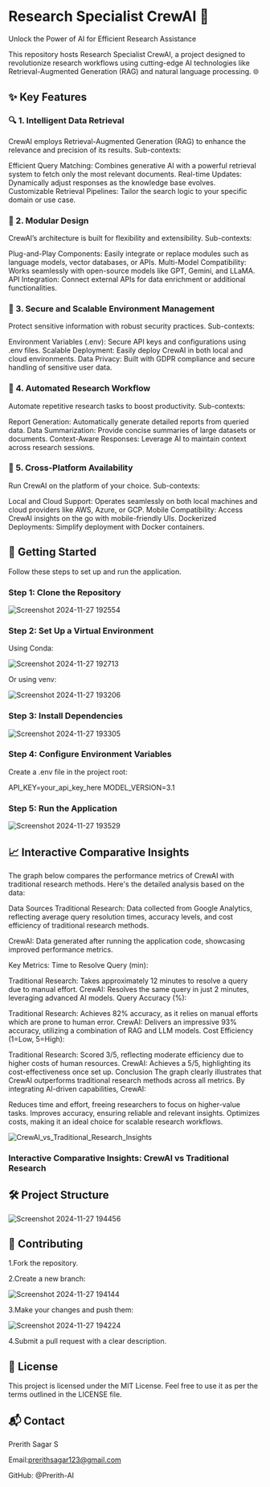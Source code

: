 # Research Specialist CrewAI 🚀
Unlock the Power of AI for Efficient Research Assistance

This repository hosts Research Specialist CrewAI, a project designed to revolutionize research workflows using cutting-edge AI technologies like Retrieval-Augmented Generation (RAG) and natural language processing. 🌐

## ✨ Key Features
### 🔍 1. Intelligent Data Retrieval

CrewAI employs Retrieval-Augmented Generation (RAG) to enhance the relevance and precision of its results.
Sub-contexts:

Efficient Query Matching: Combines generative AI with a powerful retrieval system to fetch only the most relevant documents.
Real-time Updates: Dynamically adjust responses as the knowledge base evolves.
Customizable Retrieval Pipelines: Tailor the search logic to your specific domain or use case.

### 🧩 2. Modular Design
CrewAI’s architecture is built for flexibility and extensibility.
Sub-contexts:

Plug-and-Play Components: Easily integrate or replace modules such as language models, vector databases, or APIs.
Multi-Model Compatibility: Works seamlessly with open-source models like GPT, Gemini, and LLaMA.
API Integration: Connect external APIs for data enrichment or additional functionalities.

### 🔐 3. Secure and Scalable Environment Management
Protect sensitive information with robust security practices.
Sub-contexts:

Environment Variables (.env): Secure API keys and configurations using .env files.
Scalable Deployment: Easily deploy CrewAI in both local and cloud environments.
Data Privacy: Built with GDPR compliance and secure handling of sensitive user data.

### 🤖 4. Automated Research Workflow
Automate repetitive research tasks to boost productivity.
Sub-contexts:

Report Generation: Automatically generate detailed reports from queried data.
Data Summarization: Provide concise summaries of large datasets or documents.
Context-Aware Responses: Leverage AI to maintain context across research sessions.

### 📱 5. Cross-Platform Availability
Run CrewAI on the platform of your choice.
Sub-contexts:

Local and Cloud Support: Operates seamlessly on both local machines and cloud providers like AWS, Azure, or GCP.
Mobile Compatibility: Access CrewAI insights on the go with mobile-friendly UIs.
Dockerized Deployments: Simplify deployment with Docker containers.

## 🚀 Getting Started
Follow these steps to set up and run the application.

### Step 1: Clone the Repository



![Screenshot 2024-11-27 192554](https://github.com/user-attachments/assets/a0f532e2-92c0-4b30-bfee-170e6b3585c7)



### Step 2: Set Up a Virtual Environment
Using Conda:



![Screenshot 2024-11-27 192713](https://github.com/user-attachments/assets/968494e2-5f72-46e5-820f-f900d546e99d)



Or using venv:


![Screenshot 2024-11-27 193206](https://github.com/user-attachments/assets/097e58f6-693a-4b8d-becb-896038cee591)


### Step 3: Install Dependencies


![Screenshot 2024-11-27 193305](https://github.com/user-attachments/assets/1f85ebc7-0e33-43b5-817f-6bf80d69b711)


### Step 4: Configure Environment Variables
Create a .env file in the project root:

API_KEY=your_api_key_here
MODEL_VERSION=3.1


### Step 5: Run the Application


![Screenshot 2024-11-27 193529](https://github.com/user-attachments/assets/fb023789-20de-44b2-a1a3-f6718d2bf43b)

## 📈 Interactive Comparative Insights

The graph below compares the performance metrics of CrewAI with traditional research methods. Here's the detailed analysis based on the data:

Data Sources
Traditional Research:
Data collected from Google Analytics, reflecting average query resolution times, accuracy levels, and cost efficiency of traditional research methods.

CrewAI:
Data generated after running the application code, showcasing improved performance metrics.

Key Metrics:
Time to Resolve Query (min):

Traditional Research: Takes approximately 12 minutes to resolve a query due to manual effort.
CrewAI: Resolves the same query in just 2 minutes, leveraging advanced AI models.
Query Accuracy (%):

Traditional Research: Achieves 82% accuracy, as it relies on manual efforts which are prone to human error.
CrewAI: Delivers an impressive 93% accuracy, utilizing a combination of RAG and LLM models.
Cost Efficiency (1=Low, 5=High):

Traditional Research: Scored 3/5, reflecting moderate efficiency due to higher costs of human resources.
CrewAI: Achieves a 5/5, highlighting its cost-effectiveness once set up.
Conclusion
The graph clearly illustrates that CrewAI outperforms traditional research methods across all metrics. By integrating AI-driven capabilities, CrewAI:

Reduces time and effort, freeing researchers to focus on higher-value tasks.
Improves accuracy, ensuring reliable and relevant insights.
Optimizes costs, making it an ideal choice for scalable research workflows.


![CrewAI_vs_Traditional_Research_Insights](https://github.com/user-attachments/assets/beeee44f-b37f-4aa6-a731-618aba8e6444)

### Interactive Comparative Insights: CrewAI vs Traditional Research


## 🛠️ Project Structure


![Screenshot 2024-11-27 194456](https://github.com/user-attachments/assets/4add668f-f675-48bc-ac8b-503e72e1ed56)



## 🤝 Contributing
1.Fork the repository.

2.Create a new branch:


![Screenshot 2024-11-27 194144](https://github.com/user-attachments/assets/3cf02e6d-dec2-49c0-bd56-dbb107fd5351)


3.Make your changes and push them:


![Screenshot 2024-11-27 194224](https://github.com/user-attachments/assets/eef4f0f4-be7a-463b-b096-7e95ea998657)


4.Submit a pull request with a clear description.


## 📜 License
This project is licensed under the MIT License. Feel free to use it as per the terms outlined in the LICENSE file.

## 📬 Contact
Prerith Sagar S


Email:prerithsagar123@gmail.com


GitHub: @Prerith-AI




